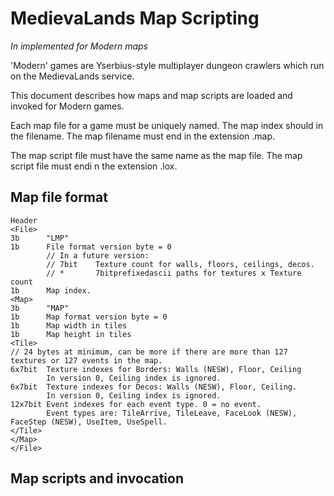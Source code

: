 # MedievaLands Map Scripting
*In implemented for Modern maps*

'Modern' games are Yserbius-style multiplayer dungeon crawlers which run on the MedievaLands service.

This document describes how maps and map scripts are loaded and invoked for Modern games.

Each map file for a game must be uniquely named.
The map index should in the filename.
The map filename must end in the extension .map.

The map script file must have the same name as the map file.
The map script file must endi n the extension .lox.

## Map file format

    Header
    <File>
    3b      "LMP"
    1b      File format version byte = 0
            // In a future version:
            // 7bit    Texture count for walls, floors, ceilings, decos.
            // *       7bitprefixedascii paths for textures x Texture count
    1b      Map index.
    <Map>
    3b      "MAP"
    1b      Map format version byte = 0
    1b      Map width in tiles
    1b      Map height in tiles
    <Tile>
    // 24 bytes at minimum, can be more if there are more than 127 textures or 127 events in the map.
    6x7bit  Texture indexes for Borders: Walls (NESW), Floor, Ceiling
            In version 0, Ceiling index is ignored.
    6x7bit  Texture indexes for Decos: Walls (NESW), Floor, Ceiling.
            In version 0, Ceiling index is ignored.
    12x7bit Event indexes for each event type. 0 = no event.
            Event types are: TileArrive, TileLeave, FaceLook (NESW), FaceStep (NESW), UseItem, UseSpell.
    </Tile>
    </Map>
    </File>
    
## Map scripts and invocation

